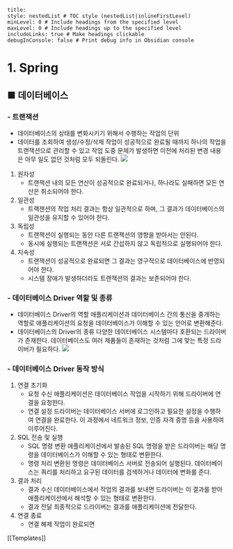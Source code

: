 ```table-of-contents
title: 
style: nestedList # TOC style (nestedList|inlineFirstLevel)
minLevel: 0 # Include headings from the specified level
maxLevel: 0 # Include headings up to the specified level
includeLinks: true # Make headings clickable
debugInConsole: false # Print debug info in Obsidian console
```

# 1. Spring
## ■ 데이터베이스

### - 트랜잭션
- 데이터베이스의 상태를 변화시키기 위해서 수행하는 작업의 단위
- 데이터를 조회하여 생성/수정/삭제 작업이 성공적으로 완료될 때까지 하나의 작업을 트랜잭션으로 관리할 수 있고 작업 도중 문제가 발생하면 이전에 처리된 변경 내용은 아무 일도 없던 것처럼 모두 되돌린다.
  ![](https://i.imgur.com/IxGbhmh.png)

1. 원자성
	- 트랜잭션 내의 모든 연산이 성공적으로 완료되거나, 하나라도 실패하면 모든 연산은 취소되어야 한다.
2. 일관성
    - 트랙잰션의 작업 처리 결과는 항상 일관적으로 하며, 그 결과가 데이터베이스의 일관성을 유지할 수 있어야 한다.
3. 독립성
    - 트랜잭션이 실행되는 동안 다른 트랜잭션의 영향을 받아서는 안된다.
    - 동시에 실행되는 트랜잭션은 서로 간섭하지 않고 독립적으로 실행되어야 한다.
4. 지속성
    - 트랜잭션이 성공적으로 완료되면 그 결과는 영구적으로 데이터베이스에 반영되어야 한다.
    - 시스템 장애가 발생하더라도 트랜잭션의 결과는 보존되어야 한다.

### - 데이터베이스 Driver 역할 및 종류
- 데이터베이스 Driver의 역할
  애플리케이션과 데이터베이스 간의 통신을 중개하는 역할로 애플리케이션의 요청을 데이터베이스가 이해할 수 있는 언어로 변환해준다.
- 데이터베이스의 Driver의 종류
  다양한 데이터베이스 시스템마다 호환되는 드라이버가 존재한다.
  데이터베이스도 여러 제품들이 존재하는 것처럼 그에 맞는 특정 드라이버가 필요하다.
  ![](https://i.imgur.com/GNluXcU.png)

### - 데이터베이스 Driver 동작 방식
1. 연결 초기화
    - 요청 수신
      애플리케이션은 데이터베이스 작업을 시작하기 위해 드라이버에 연결을 요청한다.
    - 연결 설정
      드라이버는 데이터베이스 서버에 로그인하고 필요한 설정을 수행하여 연결을 완료한다.
      이 과정에서 네트워크 정보, 인증 자격 증명 등을 사용하여 이루어진다.
2. SQL 전송 및 실행
    - SQL 명령 변환
      애플리케이션에서 발송된 SQL 명령을 받은 드라이버는 해당 명령을 데이터베이스가 이해할 수 있는 형태로 변환한다.
    - 명령 처리
      변환된 명령은 데이터베이스 서버로 전송되어 실행된다.
      데이터베이스는 쿼리를 처리하고 요구된 데이터를 검색하거나 데이터에 변화를 준다.
3. 결과 처리
    - 결과 수신
      데이터베이스에서 작업의 결과를 보내면 드라이버는 이 결과를 받아 애플리케이션에서 해석할 수 있는 형태로 변환한다.
    - 결과 전달
      최종적으로 드라이버는 결과를 애플리케이션에 전달한다.
4. 연결 종료
    - 연결 해제
      작업이 완료되면 













[[Templates]]
